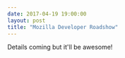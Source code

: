 ```yaml
---
date: 2017-04-19 19:00:00
layout: post
title: "Mozilla Developer Roadshow"
---
```


Details coming but it'll be awesome!
